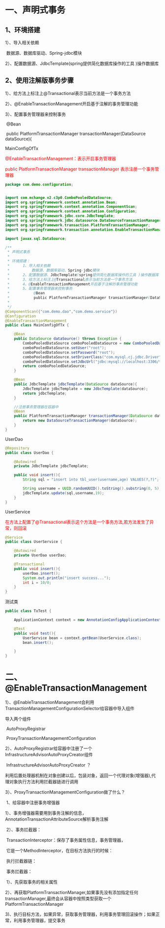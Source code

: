 # 一、声明式事务

## 1、环境搭建

1）、导入相关依赖         

​			数据源、数据库驱动、Spring-jdbc模块      

2）、配置数据源、JdbcTemplate(spring提供简化数据库操作的工具 )操作数据库      



## 2、使用注解版事务步骤

1）、给方法上标注上@Transactional表示当前方法是一个事务方法     

2）、@EnableTransactionManagement开启基于注解的事务管理功能      

3）、配置事务管理器来控制事务           

​			@Bean           

​			public PlatformTransactionManager transactionManager(DataSource dataSource){



MainConfigOfTx

<span style="color:red">@EnableTransactionManagement：表示开启事务管理器</span>

<span style="color:red">public PlatformTransactionManager transactionManager 表示注册一个事务管理器</span>

```java
package com.demo.configuration;


import com.mchange.v2.c3p0.ComboPooledDataSource;
import org.springframework.context.annotation.Bean;
import org.springframework.context.annotation.ComponentScan;
import org.springframework.context.annotation.Configuration;
import org.springframework.jdbc.core.JdbcTemplate;
import org.springframework.jdbc.datasource.DataSourceTransactionManager;
import org.springframework.transaction.PlatformTransactionManager;
import org.springframework.transaction.annotation.EnableTransactionManagement;

import javax.sql.DataSource;

/**
 * 声明式事务
 *
 * 环境搭建：
 *      1、导入相关依赖
 *          数据源、数据库驱动、Spring-jdbc模块
 *      2、配置数据源、JdbcTemplate(spring提供简化数据库操作的工具 )操作数据库
 *      3、给方法上标注上@Transactional表示当前方法是一个事务方法
 *      4、@EnableTransactionManagement开启基于注解的事务管理功能
 *      5、配置事务管理器来控制事务
 *           @Bean
 *           public PlatformTransactionManager transactionManager(DataSource dataSource){
 *
 */
@ComponentScan({"com.demo.dao","com.demo.service"})
@Configuration
@EnableTransactionManagement
public class MainConfigOfTx {

    @Bean
    public DataSource dataSource() throws Exception {
        ComboPooledDataSource comboPooledDataSource = new ComboPooledDataSource();
        comboPooledDataSource.setUser("root");
        comboPooledDataSource.setPassword("root");
        comboPooledDataSource.setDriverClass("com.mysql.cj.jdbc.Driver");
        comboPooledDataSource.setJdbcUrl("jdbc:mysql://localhost:3306/test?serverTimezone=GMT%2B8");
        return comboPooledDataSource;
    }

    @Bean
    public JdbcTemplate jdbcTemplate(DataSource dataSource){
        JdbcTemplate jdbcTemplate = new JdbcTemplate(dataSource);
        return jdbcTemplate;
    }

    //注册事务管理器在容器中
    @Bean
    public PlatformTransactionManager transactionManager(DataSource dataSource){
        return new DataSourceTransactionManager(dataSource);
    }
}
```



UserDao

```java
@Repository
public class UserDao {

    @Autowired
    private JdbcTemplate jdbcTemplate;

    public void insert(){
        String sql = "insert into tbl_user(username,age) VALUES(?,?)";

        String username = UUID.randomUUID().toString().substring(0, 5);
        jdbcTemplate.update(sql,username,19);
    }
}
```



UserService

<span style="color:red">在方法上配置了@Transactional表示这个方法是一个事务方法,若方法发生了异常，则回滚</span>

```java
@Service
public class UserService {

    @Autowired
    private UserDao userDao;

    @Transactional
    public void insert(){
        userDao.insert();
        System.out.println("insert success...");
        int i = 10/0;
    }
}
```



测试类

```java
public class TxTest {

    ApplicationContext context = new AnnotationConfigApplicationContext(MainConfigOfTx.class);

    @Test
    public void test(){
        UserService bean = context.getBean(UserService.class);
        bean.insert();

    }
}
```



# 二、@EnableTransactionManagement



1）、@EnableTransactionManagement会利用TransactionManagementConfigurationSelector给容器中导入组件

导入两个组件

​		AutoProxyRegistrar

​		ProxyTransactionManagementConfiguration

2）、AutoProxyRegistrar给容器中注册了一个InfrastructureAdvisorAutoProxyCreator组件

​				InfrastructureAdvisorAutoProxyCreator ？

​						利用后置处理器机制在对象创建以后，包装对象，返回一个代理对象(增强器),代理对象执行方法利用拦截器链进行调用

3）、ProxyTransactionManagementConfiguration做了什么？

​				1、给容器中注册事务增强器

​							1）、事务增强器需要用到事务注解的信息，AnnotationTransactionAttributeSource解析事务注解

​							2）、事务拦截器：

​											TransactionInterceptor：保存了事务属性信息，事务管理器，

​											它是一个MethodInterceptor，在目标方法执行的时候：

​													执行拦截器链：

​													事务拦截器：

​															1）、先获取事务的相关属性

​															2）、再获取PlatformTransactionManager,如果事先没有添加指定任何transactionManager,最终会从容器中按照类型获取一个PlatformTransactionManager

​															3)、执行目标方法，如果异常，获取事务管理器，利用事务管理回滚操作；如果正常，利用事务管理器，提交事务

​					

